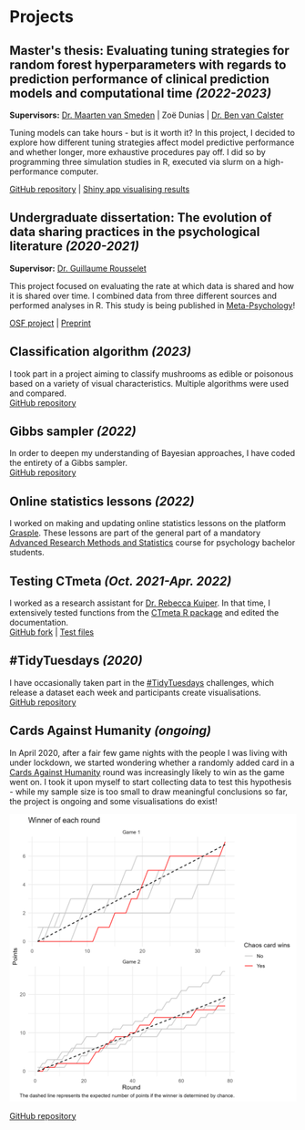 # Projects

## Master's thesis: Evaluating tuning strategies for random forest hyperparameters with regards to prediction performance of clinical prediction models and computational time *(2022-2023)*

**Supervisors:** [Dr. Maarten van Smeden](http://mvansmeden.net/) \| Zo&euml; Dunias \| [Dr. Ben van Calster](https://www.universiteitleiden.nl/en/staffmembers/ben-van-calster#tab-1)

Tuning models can take hours - but is it worth it? In this project, I decided to explore how different tuning strategies affect model predictive performance and whether longer, more exhaustive procedures pay off. I did so by programming three simulation studies in R, executed via slurm on a high-performance computer.

[GitHub repository](https://github.com/judithneve/HyperparameterTuning) \| [Shiny app visualising results](https://judithneve.shinyapps.io/HyperparameterTuning/)

## Undergraduate dissertation: The evolution of data sharing practices in the psychological literature *(2020-2021)*

**Supervisor:** [Dr. Guillaume Rousselet](https://www.gla.ac.uk/schools/psychologyneuroscience/staff/guillaumerousselet/)

This project focused on evaluating the rate at which data is shared and how it is shared over time. I combined data from three different sources and performed analyses in R. This study is being published in [Meta-Psychology](https://open.lnu.se/index.php/metapsychology/index)!

[OSF project](https://osf.io/567vb/) \| [Preprint](https://psyarxiv.com/3xdja)

## Classification algorithm *(2023)*

I took part in a project aiming to classify mushrooms as edible or poisonous based on a variety of visual characteristics. Multiple algorithms were used and compared.<br>
[GitHub repository](https://github.com/judithneve/Getting-High-or-Die/blob/main/Group1_Assignment2_report.Rmd)

## Gibbs sampler *(2022)*

In order to deepen my understanding of Bayesian approaches, I have coded the entirety of a Gibbs sampler.<br>
[GitHub repository](https://github.com/judithneve/GibbsSampler)

## Online statistics lessons *(2022)*

I worked on making and updating online statistics lessons on the platform [Grasple](https://www.grasple.com/). These lessons are part of the general part of a mandatory [Advanced Research Methods and Statistics](https://osiris.uu.nl/osiris_student_uuprd/OnderwijsCatalogusSelect.do?selectie=cursus&cursus=201900104&collegejaar=2020&taal=en) course for psychology bachelor students.

## Testing CTmeta *(Oct. 2021-Apr. 2022)*

I worked as a research assistant for [Dr. Rebecca Kuiper](https://www.uu.nl/medewerkers/RMKuiper). In that time, I extensively tested functions from the [CTmeta R package](https://rdrr.io/github/rebeccakuiper/CTmeta/) and edited the documentation.<br>
[GitHub fork](https://github.com/judithneve/CTmeta) \| [Test files](https://github.com/judithneve/testingCTmeta)

## \#TidyTuesdays *(2020)*

I have occasionally taken part in the [#TidyTuesdays](https://github.com/rfordatascience/tidytuesday) challenges, which release a dataset each week and participants create visualisations.<br>
[GitHub repository](https://github.com/judithneve/Tidy-Tuesdays)

## Cards Against Humanity *(ongoing)*

In April 2020, after a fair few game nights with the people I was living with under lockdown, we started wondering whether a randomly added card in a [Cards Against Humanity](https://en.wikipedia.org/wiki/Cards_Against_Humanity) round was increasingly likely to win as the game went on. I took it upon myself to start collecting data to test this hypothesis - while my sample size is too small to draw meaningful conclusions so far, the project is ongoing and some visualisations do exist!

![](img/winners.png)

[GitHub repository](https://github.com/judithneve/CardsAgainstHumanity)
